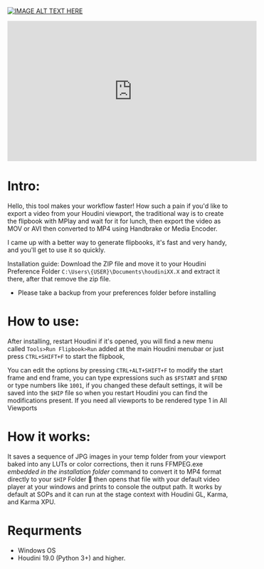 [![IMAGE ALT TEXT HERE](https://i.imgur.com/DmPTM3o.jpg)](https://player.vimeo.com/video/814534713?h=e8b6c9a13c)

<iframe width="560" height="315"
src="https://www.youtube.com/embed/MUQfKFzIOeU" 
frameborder="0" 
allow="accelerometer; autoplay; encrypted-media; gyroscope; picture-in-picture" 
allowfullscreen></iframe>

# Intro:
Hello, this tool makes your workflow faster! How such a pain if you'd like to export a video from your Houdini viewport, the traditional way is to create the flipbook with MPlay and wait for it for lunch, then export the video as MOV or AVI then converted to MP4 using Handbrake or Media Encoder.

I came up with a better way to generate flipbooks, it's fast and very handy, and you'll get to use it so quickly.

Installation guide:
Download the ZIP file and move it to your Houdini Preference Folder `C:\Users\{USER}\Documents\houdiniXX.X` and extract it there, after that remove the zip file.

* Please take a backup from your preferences folder before installing

# How to use:
After installing, restart Houdini if it's opened, you will find a new menu called `Tools>Run Flipbook>Run` added at the main Houdini menubar or just press `CTRL+SHIFT+F` to start the flipbook,

You can edit the options by pressing `CTRL+ALT+SHIFT+F` to modify the start frame and end frame, you can type expressions such as `$FSTART` and `$FEND` or type numbers like `1001`, if you changed these default settings, it will be saved into the `$HIP` file so when you restart Houdini you can find the modifications present. If you need all viewports to be rendered type 1 in All Viewports

# How it works:
It saves a sequence of JPG images in your temp folder from your viewport baked into any LUTs or color corrections, then it runs FFMPEG.exe _embedded in the installation folder_ command to convert it to MP4 format directly to your `$HIP` Folder 📂 then opens that file with your default video player at your windows and prints to console the output path.
It works by default at SOPs and it can run at the stage context with Houdini GL, Karma, and Karma XPU.

# Requrments
* Windows OS
* Houdini 19.0 (Python 3+) and higher.
